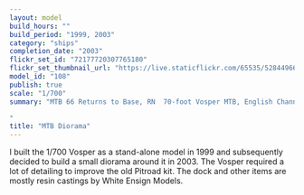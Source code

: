 ```yaml
---
layout: model
build_hours: ""
build_period: "1999, 2003"
category: "ships"
completion_date: "2003"
flickr_set_id: "72177720307765180"
flickr_set_thumbnail_url: "https://live.staticflickr.com/65535/52844966005_f8df3436e3_m.jpg"
model_id: "108"
publish: true
scale: "1/700"
summary: "MTB 66 Returns to Base, RN  70-foot Vosper MTB, English Channel, Summer 1942  

"
title: "MTB Diorama"
---
```


I built the 1/700 Vosper as a stand-alone model in 1999 and subsequently decided to build a small diorama around it in 2003. The Vosper required a lot of detailing to improve the old Pitroad kit. The dock and other items are mostly resin castings by White Ensign Models.
